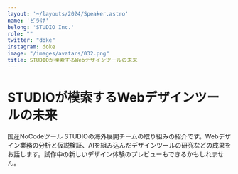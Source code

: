 ```yaml
---
layout: '~/layouts/2024/Speaker.astro'
name: 'どうけ'
belong: 'STUDIO Inc.'
role: ""
twitter: "doke"
instagram: doke
image: "/images/avatars/032.png"
title: STUDIOが模索するWebデザインツールの未来
---
```


# STUDIOが模索するWebデザインツールの未来

国産NoCodeツール STUDIOの海外展開チームの取り組みの紹介です。Webデザイン業務の分析と仮説検証、AIを組み込んだデザインツールの研究などの成果をお話します。試作中の新しいデザイン体験のプレビューもできるかもしれません。